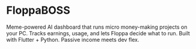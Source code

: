 # FloppaBOSS
Meme-powered AI dashboard that runs micro money-making projects on your PC. Tracks earnings, usage, and lets Floppa decide what to run. Built with Flutter + Python. Passive income meets dev flex.
